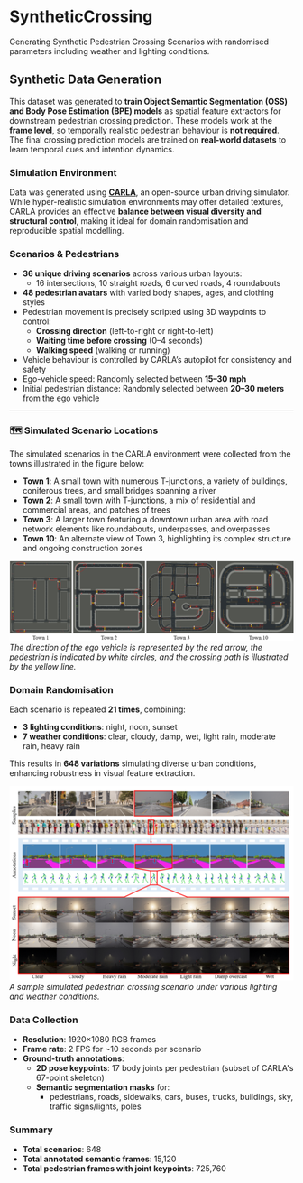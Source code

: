 # SyntheticCrossing
Generating Synthetic Pedestrian Crossing Scenarios with randomised parameters including weather and lighting conditions.    


## Synthetic Data Generation

This dataset was generated to **train Object Semantic Segmentation (OSS) and Body Pose Estimation (BPE) models** as spatial feature extractors for downstream pedestrian crossing prediction. These models work at the **frame level**, so temporally realistic pedestrian behaviour is **not required**. The final crossing prediction models are trained on **real-world datasets** to learn temporal cues and intention dynamics.

### Simulation Environment

Data was generated using **[CARLA](https://carla.org/)**, an open-source urban driving simulator. While hyper-realistic simulation environments may offer detailed textures, CARLA provides an effective **balance between visual diversity and structural control**, making it ideal for domain randomisation and reproducible spatial modelling.

### Scenarios & Pedestrians

- **36 unique driving scenarios** across various urban layouts:
  - 16 intersections, 10 straight roads, 6 curved roads, 4 roundabouts
- **48 pedestrian avatars** with varied body shapes, ages, and clothing styles
- Pedestrian movement is precisely scripted using 3D waypoints to control:
  - **Crossing direction** (left-to-right or right-to-left)
  - **Waiting time before crossing** (0–4 seconds)
  - **Walking speed** (walking or running)
- Vehicle behaviour is controlled by CARLA’s autopilot for consistency and safety
- Ego-vehicle speed: Randomly selected between **15–30 mph**
- Initial pedestrian distance: Randomly selected between **20–30 meters** from the ego vehicle

---

### 🗺️ Simulated Scenario Locations

The simulated scenarios in the CARLA environment were collected from the towns illustrated in the figure below:

- **Town 1**: A small town with numerous T-junctions, a variety of buildings, coniferous trees, and small bridges spanning a river  
- **Town 2**: A small town with T-junctions, a mix of residential and commercial areas, and patches of trees  
- **Town 3**: A larger town featuring a downtown urban area with road network elements like roundabouts, underpasses, and overpasses  
- **Town 10**: An alternate view of Town 3, highlighting its complex structure and ongoing construction zones  

![Illustrations of simulated towns in Carla](maps.png)  
*The direction of the ego vehicle is represented by the red arrow, the pedestrian is indicated by white circles, and the crossing path is illustrated by the yellow line.*

### Domain Randomisation

Each scenario is repeated **21 times**, combining:
- **3 lighting conditions**: night, noon, sunset
- **7 weather conditions**: clear, cloudy, damp, wet, light rain, moderate rain, heavy rain

This results in **648 variations** simulating diverse urban conditions, enhancing robustness in visual feature extraction.

![Simulated Pedestrian Crossing Scenario](synth.png)  
*A sample simulated pedestrian crossing scenario under various lighting and weather conditions.*

### Data Collection

- **Resolution**: 1920×1080 RGB frames
- **Frame rate**: 2 FPS for ~10 seconds per scenario
- **Ground-truth annotations**:
  - **2D pose keypoints**: 17 body joints per pedestrian (subset of CARLA's 67-point skeleton)
  - **Semantic segmentation masks** for:
    - pedestrians, roads, sidewalks, cars, buses, trucks, buildings, sky, traffic signs/lights, poles

### Summary

- **Total scenarios**: 648  
- **Total annotated semantic frames**: 15,120  
- **Total pedestrian frames with joint keypoints**: 725,760  

